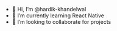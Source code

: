 - 👋 Hi, I’m @hardik-khandelwal
- 🌱 I’m currently learning React Native
- 💞️ I’m looking to collaborate for projects

<!---
hardik-kh/hardik-kh is a ✨ special ✨ repository because its `README.md` (this file) appears on your GitHub profile.
You can click the Preview link to take a look at your changes.
--->
